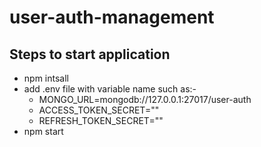 # user-auth-management

## Steps to start application
 - npm intsall
 - add .env file with variable name such as:-
      - MONGO_URL=mongodb://127.0.0.1:27017/user-auth
      - ACCESS_TOKEN_SECRET=""
      - REFRESH_TOKEN_SECRET=""
 - npm start

